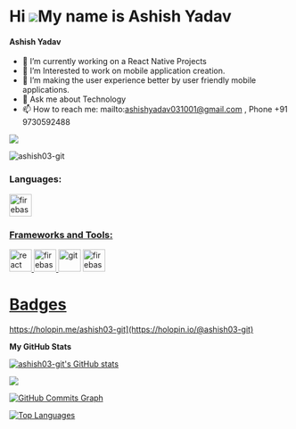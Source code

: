 # Hi ![](https://user-images.githubusercontent.com/18350557/176309783-0785949b-9127-417c-8b55-ab5a4333674e.gif)My name is Ashish Yadav

<h4>Ashish Yadav</h4>

- 🔭 I’m currently working on a React Native Projects
- 🌱 I’m Interested to work on mobile application creation.
- 👯 I’m making the user experience better by user friendly mobile applications.
- 💬 Ask me about Technology
- 📫 How to reach me: mailto:ashishyadav031001@gmail.com , Phone +91 9730592488

<a href="https://www.github.com/ashish03-git" target="_blank" rel="noreferrer"><img
src="https://img.shields.io/github/followers/ashish03-git?logo=github&style=for-the-badge&color=0891b2&labelColor=1c1917" /></a>

<p align="left"> <img src="https://komarev.com/ghpvc/?username=ashish03-git&label=Profile%20views&color=0e75b6&style=flat" alt="ashish03-git" /> </p>

<h3 align="left">Languages:</h3>
<p align="left"> <a href="https://firebase.google.com/" target="_blank" rel="noreferrer"> <img src="https://upload.wikimedia.org/wikipedia/commons/thumb/9/99/Unofficial_JavaScript_logo_2.svg/2048px-Unofficial_JavaScript_logo_2.svg.png" alt="firebase" width="40" height="40"/> </p>

<h3 align="left">Frameworks and Tools:</h3>
<p align="left">
</a>
<a href="https://reactjs.org/" target="_blank" rel="noreferrer"> <img src="https://upload.wikimedia.org/wikipedia/commons/thumb/a/a7/React-icon.svg/2300px-React-icon.svg.png" alt="react" width="40" height="40"/> </a>
<a href="https://firebase.google.com/" target="_blank" rel="noreferrer"> <img src="https://upload.wikimedia.org/wikipedia/commons/thumb/9/99/Unofficial_JavaScript_logo_2.svg/2048px-Unofficial_JavaScript_logo_2.svg.png" alt="firebase" width="40" height="40"/>  <a href="https://git-scm.com/" target="_blank" rel="noreferrer"> <img src="https://img.icons8.com/nolan/512/github.png" alt="git" width="40" height="40"/></a>
<a href="https://firebase.google.com/" target="_blank" rel="noreferrer"> <img src="https://firebase.google.com/static/downloads/brand-guidelines/SVG/logo-vertical.svg" alt="firebase" width="40" height="40"/>  </p>

# Badges

https://holopin.me/ashish03-git](https://holopin.io/@ashish03-git)

<b>My GitHub Stats</b>

<a href="http://www.github.com/ashish03-git"><img src="https://github-readme-stats.vercel.app/api?username=ashish03-git&show_icons=true&hide=&count_private=true&title_color=22c55e&text_color=ffffff&icon_color=0891b2&bg_color=1c1917&hide_border=true&show_icons=true" alt="ashish03-git's GitHub stats" /></a>

<a href="http://www.github.com/ashish03-git"><img src="https://github-readme-streak-stats.herokuapp.com/?user=ashish03-git&stroke=ffffff&background=1c1917&ring=22c55e&fire=22c55e&currStreakNum=ffffff&currStreakLabel=22c55e&sideNums=ffffff&sideLabels=ffffff&dates=ffffff&hide_border=true" /></a>

<a href="http://www.github.com/ashish03-git"><img src="https://github-readme-activity-graph.cyclic.app/graph?username=ashish03-git&bg_color=1c1917&color=ffffff&line=0891b2&point=ffffff&area_color=1c1917&area=true&hide_border=true&custom_title=GitHub%20Commits%20Graph" alt="GitHub Commits Graph" /></a>

<a href="https://github.com/ashish03-git" align="left"><img src="https://github-readme-stats.vercel.app/api/top-langs/?username=ashish03-git&langs_count=10&title_color=22c55e&text_color=ffffff&icon_color=0891b2&bg_color=1c1917&hide_border=true&locale=en&custom_title=Top%20%Languages" alt="Top Languages" /></a>
